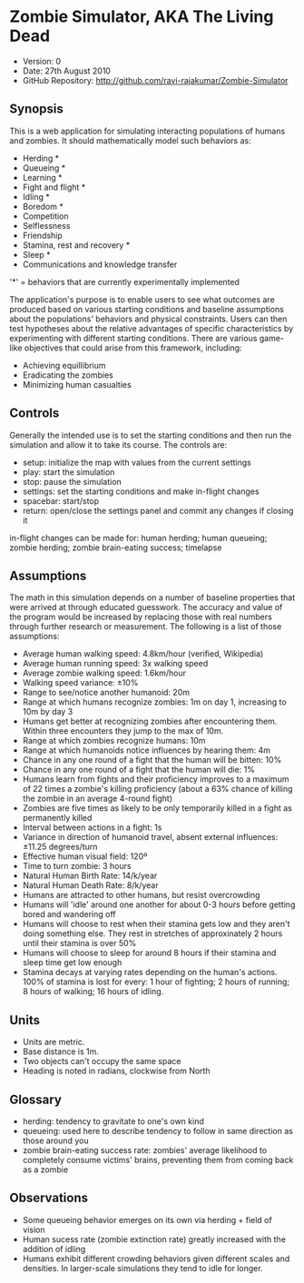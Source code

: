 # Zombie Simulator, AKA The Living Dead

- Version: 0
- Date: 27th August 2010
- GitHub Repository: <http://github.com/ravi-rajakumar/Zombie-Simulator>

## Synopsis

This is a web application for simulating interacting populations of humans and zombies. It should mathematically model such behaviors as:

- Herding *
- Queueing *
- Learning *
- Fight and flight *
- Idling *
- Boredom *
- Competition
- Selflessness
- Friendship
- Stamina, rest and recovery *
- Sleep *
- Communications and knowledge transfer

'*' = behaviors that are currently experimentally implemented

The application's purpose is to enable users to see what outcomes are produced based on various starting conditions and baseline assumptions about the populations' behaviors and physical constraints. Users can then test hypotheses about the relative advantages of specific characteristics by experimenting with different starting conditions. There are various game-like objectives that could arise from this framework, including:

- Achieving equillibrium
- Eradicating the zombies
- Minimizing human casualties

## Controls

Generally the intended use is to set the starting conditions and then run the simulation and allow it to take its course. The controls are:

- setup: initialize the map with values from the current settings
- play: start the simulation
- stop: pause the simulation
- settings: set the starting conditions and make in-flight changes
- spacebar: start/stop
- return: open/close the settings panel and commit any changes if closing it

in-flight changes can be made for: human herding; human queueing; zombie herding; zombie brain-eating success; timelapse

## Assumptions

The math in this simulation depends on a number of baseline properties that were arrived at through educated guesswork. The accuracy and value of the program would be increased by replacing those with real numbers through further research or measurement. The following is a list of those assumptions:

- Average human walking speed: 4.8km/hour (verified, Wikipedia)
- Average human running speed: 3x walking speed
- Average zombie walking speed: 1.6km/hour
- Walking speed variance: ±10%
- Range to see/notice another humanoid: 20m
- Range at which humans recognize zombies: 1m on day 1, increasing to 10m by day 3
- Humans get better at recognizing zombies after encountering them. Within three encounters they jump to the max of 10m.
- Range at which zombies recognize humans: 10m
- Range at which humanoids notice influences by hearing them: 4m
- Chance in any one round of a fight that the human will be bitten: 10%
- Chance in any one round of a fight that the human will die: 1%
- Humans learn from fights and their proficiency improves to a maximum of 22 times a zombie's killing proficiency (about a 63% chance of killing the zombie in an average 4-round fight)
- Zombies are five times as likely to be only temporarily killed in a fight as permanently killed
- Interval between actions in a fight: 1s
- Variance in direction of humanoid travel, absent external influences: ±11.25 degrees/turn
- Effective human visual field: 120º
- Time to turn zombie: 3 hours
- Natural Human Birth Rate: 14/k/year
- Natural Human Death Rate: 8/k/year
- Humans are attracted to other humans, but resist overcrowding
- Humans will 'idle' around one another for about 0-3 hours before getting bored and wandering off
- Humans will choose to rest when their stamina gets low and they aren't doing something else. They rest in stretches of approxinately 2 hours until their stamina is over 50%
- Humans will choose to sleep for around 8 hours if their stamina and sleep time get low enough
- Stamina decays at varying rates depending on the human's actions. 100% of stamina is lost for every: 1 hour of fighting; 2 hours of running; 8 hours of walking; 16 hours of idling.

## Units

- Units are metric.
- Base distance is 1m.
- Two objects can't occupy the same space
- Heading is noted in radians, clockwise from North

## Glossary

- herding: tendency to gravitate to one's own kind
- queueing: used here to describe tendency to follow in same direction as those around you
- zombie brain-eating success rate: zombies' average likelihood to completely consume victims' brains, preventing them from coming back as a zombie

## Observations

- Some queueing behavior emerges on its own via herding + field of vision
- Human sucess rate (zombie extinction rate) greatly increased with the addition of idling
- Humans exhibit different crowding behaviors given different scales and densities. In larger-scale simulations they tend to idle for longer.